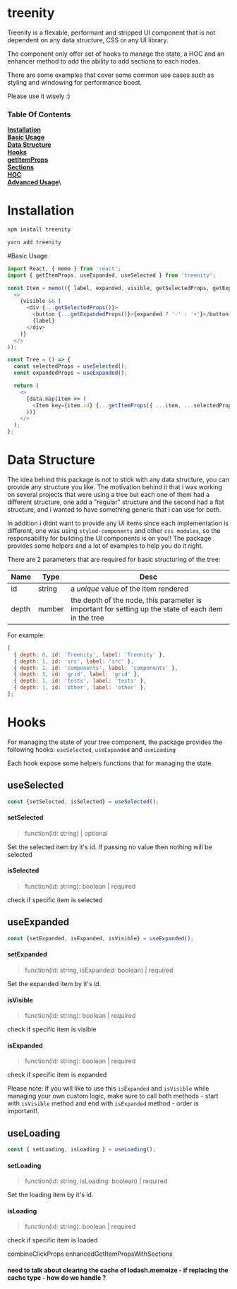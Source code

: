 # treenity

[logo]: ./assets/logo.svg 'Treenity'

Treenity is a flexable, performant and stripped UI component that is not dependent on any data structure, CSS or any UI library.

The component only offer set of hooks to manage the state, a HOC and an enhancer method to add the ability to add sections to each nodes.

There are some examples that cover some common use cases such as styling and windowing for performance boost.

Please use it wisely :)

### Table Of Contents

**[Installation](installation)**\
**[Basic Usage](basic-usage)**\
**[Data Structure](#data-structure)**\
**[Hooks](#hooks)**\
**[getItemProps](#getItemProps)**\
**[Sections](#sections)**\
**[HOC](#hoc)**\
**[Advanced Usage](#advanced-usage)**\

# Installation

```javascript
npm install treenity
```

```javascript
yarn add treenity
```

#Basic Usage

```javascript
import React, { memo } from 'react';
import { getItemProps, useExpanded, useSelected } from 'treenity';

const Item = memo(({ label, expanded, visible, getSelectedProps, getExpandedProps }) => (
  <>
    {visible && (
      <div {...getSelectedProps()}>
        <button {...getExpandedProps()}>{expanded ? '-' : '+'}</button>
        {label}
      </div>
    )}
  </>
));

const Tree = () => {
  const selectedProps = useSelected();
  const expandedProps = useExpanded();

  return (
    <>
      {data.map(item => (
        <Item key={item.id} {...getItemProps({ ...item, ...selectedProps, ...expandedProps })} />
      ))}
    </>
  );
};
```

# Data Structure

The idea behind this package is not to stick with any data structure, you can provide any structure you like. The motivation behind it that i was working on several projects that were using a tree but each one of them had a different structure, one add a "regular" structure and the second had a flat structure, and i wanted to have something generic that i can use for both.

In addition i didnt want to provide any UI items since each implementation is different, one was using `styled-components` and other `css modules`, so the responsability for building the UI components is on you!! The package provides some helpers and a lot of examples to help you do it right.

There are 2 parameters that are required for basic structuring of the tree:

| Name  | Type   | Desc                                                                                                 |
| ----- | ------ | ---------------------------------------------------------------------------------------------------- |
| id    | string | a _unique_ value of the item rendered                                                                |
| depth | number | the depth of the node, this parameter is important for setting up the state of each item in the tree |


For example:

```javascript
[
  { depth: 0, id: 'Treenity', label: 'Treenity' },
  { depth: 1, id: 'src', label: 'src' },
  { depth: 2, id: 'components', label: 'components' },
  { depth: 3, id: 'grid', label: 'grid' },
  { depth: 1, id: 'tests', label: 'tests' },
  { depth: 1, id: 'other', label: 'other' },
];
```

# Hooks


For managing the state of your tree component, the package provides the following hooks: `useSelected`, `useExpanded` and `useLoading`

Each hook expose some helpers functions that for managing the state.

## useSelected
 
```javascript
const {setSelected, isSelected} = useSelected();
```

#### setSelected
> function(id: string) | optional

Set the selected item by it's id. If passing no value then nothing will be selected

#### isSelected
> function(id: string): boolean | required

check if specific item is selected

## useExpanded
 
```javascript
const {setExpanded, isExpanded, isVisible} = useExpanded();
```

#### setExpanded
> function(id: string, isExpanded: boolean) | required

Set the expanded item by it's id.

#### isVisible
> function(id: string): boolean | required

check if specific item is visible

#### isExpanded
> function(id: string): boolean | required

check if specific item is expanded

Please note: If you will like to use this `isExpanded` and `isVisible` while managing your own custom logic, make sure to call both methods - start with `isVisible` method and end with `isExpanded` method - order is important!.

## useLoading
 
```javascript
const { setLoading, isLoading } = useLoading();
```

#### setLoading
> function(id: string, isLoading: boolean) | required

Set the loading item by it's id.

#### isLoading
> function(id: string): boolean | required

check if specific item is loaded


combineClickProps
enhancedGetItemPropsWithSections
#### need to talk about clearing the cache of lodash.memoize - if replacing the cache type - how do we handle ?
